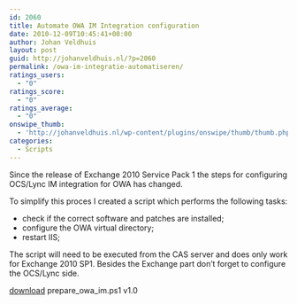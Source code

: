 ```yaml
---
id: 2060
title: Automate OWA IM Integration configuration
date: 2010-12-09T10:45:41+00:00
author: Johan Veldhuis
layout: post
guid: http://johanveldhuis.nl/?p=2060
permalink: /owa-im-integratie-automatiseren/
ratings_users:
  - "0"
ratings_score:
  - "0"
ratings_average:
  - "0"
onswipe_thumb:
  - 'http://johanveldhuis.nl/wp-content/plugins/onswipe/thumb/thumb.php?src=http://johanveldhuis.nl/wp-content/plugins/sociable-zyblog-edition/images/digg.png&amp;w=600&amp;h=800&amp;zc=1&amp;q=75&amp;f=0'
categories:
  - Scripts
---
```

Since the release of Exchange 2010 Service Pack 1 the steps for configuring OCS/Lync IM integration for OWA has changed.

To simplify this proces I created a script which performs the following tasks:

  * check if the correct software and patches are installed;
  * configure the OWA virtual directory;
  * restart IIS;

The script will need to be executed from the CAS server and does only work for Exchange 2010 SP1. Besides the Exchange part don&#8217;t forget to configure the OCS/Lync side.

<a href="http://www.johanveldhuis.nl/tools/scripts/prepare_owa_im.ps1" target="_blank">download</a> prepare\_owa\_im.ps1 v1.0